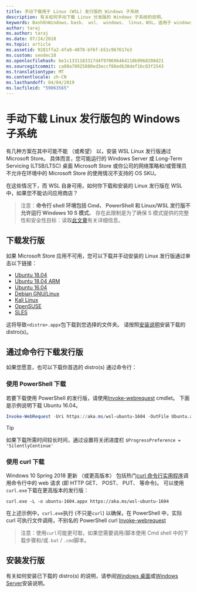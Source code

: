 ```yaml
---
title: 手动下载用于 Linux (WSL) 发行版的 Windows 子系统
description: 有关如何手动下载 Linux 分发版的 Windows 子系统的说明。
keywords: BashOnWindows，bash、 wsl、 windows、 linux，WSL，适用于 windows 子系统的 windows 子系统、 发行版、 ubuntu、 openSUSE、 SLES，debian、 kali
author: taraj
ms.author: taraj
ms.date: 07/24/2018
ms.topic: article
ms.assetid: 9281ffa2-4fa9-4078-bf6f-b51c967617e3
ms.custom: seodec18
ms.openlocfilehash: be1c1331183317d4f970696464110b9968208d21
ms.sourcegitcommit: ca08a78925880ed3eccf88edb30def16c83f2543
ms.translationtype: MT
ms.contentlocale: zh-CN
ms.lasthandoff: 04/04/2019
ms.locfileid: "59063565"
---
```

# <a name="manually-download-windows-subsystem-for-linux-distro-packages"></a>手动下载 Linux 发行版包的 Windows 子系统

有几种方案在其中可能不能 （或希望） 以，安装 WSL Linux 发行版通过 Microsoft Store。 具体而言，您可能运行的 Windows Server 或 Long-Term Servicing (LTSB/LTSC) 桌面 Microsoft Store 或你公司的网络策略和/或管理员不允许在环境中的 Microsoft Store 的使用情况不支持的 OS SKU。

在这些情况下，而 WSL 自身可用，如何你下载和安装的 Linux 发行版在 WSL 中，如果您不能访问应用商店？

> 注意：**命令行 shell 环境包括 Cmd、 PowerShell 和 Linux/WSL 发行版不允许运行 Windows 10 S 模式**。 存在此限制是为了确保 S 模式提供的完整性和安全性目标：读取[此文章](https://blogs.msdn.microsoft.com/commandline/2017/05/18/will-linux-distros-run-on-windows-10-s/)有关详细信息。

## <a name="downloading-distros"></a>下载发行版

如果 Microsoft Store 应用不可用，您可以下载并手动安装的 Linux 发行版通过单击以下链接：
* [Ubuntu 18.04](https://aka.ms/wsl-ubuntu-1804)
* [Ubuntu 18.04 ARM](https://aka.ms/wsl-ubuntu-1804-arm)
* [Ubuntu 16.04](https://aka.ms/wsl-ubuntu-1604)
* [Debian GNU/Linux](https://aka.ms/wsl-debian-gnulinux)
* [Kali Linux](https://aka.ms/wsl-kali-linux)
* [OpenSUSE](https://aka.ms/wsl-opensuse-42)
* [SLES](https://aka.ms/wsl-sles-12)

这将导致`<distro>.appx`包下载到您选择的文件夹。 请按照[安装说明](#installing-your-distro)安装下载的 distro(s)。

## <a name="downloading-distros-via-the-command-line"></a>通过命令行下载发行版
如果您愿意，也可以下载你首选的 distro(s) 通过命令行：

 ### <a name="download-using-powershell"></a>使用 PowerShell 下载
 若要下载使用 PowerShell 的发行版，请使用[Invoke-webrequest](https://msdn.microsoft.com/powershell/reference/5.1/microsoft.powershell.utility/invoke-webrequest) cmdlet。 下面是示例说明下载 Ubuntu 16.04。

```powershell
Invoke-WebRequest -Uri https://aka.ms/wsl-ubuntu-1604 -OutFile Ubuntu.appx -UseBasicParsing
```

> [!TIP]
> 如果下载所需时间较长时间，通过设置将关闭进度栏 `$ProgressPreference = 'SilentlyContinue'`

### <a name="download-using-curl"></a>使用 curl 下载
Windows 10 Spring 2018 更新 （或更高版本） 包括热门[curl 命令行实用程序](https://curl.haxx.se/)调用命令行中的 web 请求 (即 HTTP GET、 POST、 PUT、 等命令)。 可以使用`curl.exe`下载在更高版本的发行版：

```console
curl.exe -L -o ubuntu-1604.appx https://aka.ms/wsl-ubuntu-1604
```

在上述示例中，`curl.exe`执行 (不只是`curl`) 以确保，在 PowerShell 中，实际 curl 可执行文件调用，不别名的 PowerShell curl [Invoke-webrequest](https://docs.microsoft.com/en-us/powershell/module/microsoft.powershell.utility/invoke-webrequest?view=powershell-6)

> 注意：使用`curl`可能更可取，如果您需要调用/脚本使用 Cmd shell 中的下载步骤和/或`.bat`  /  `.cmd`脚本。

## <a name="installing-your-distro"></a>安装发行版
有关如何安装已下载的 distro(s) 的说明，请参阅[Windows 桌面](install-win10.md)或[Windows Server](install-on-server.md)安装说明。
